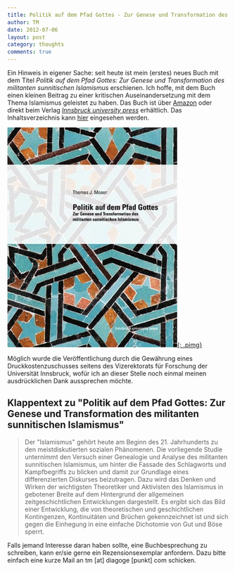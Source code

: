```yaml
---
title: Politik auf dem Pfad Gottes - Zur Genese und Transformation des militanten sunnitischen Islamismus
author: TM
date: 2012-07-06
layout: post
category: thoughts
comments: true
---
```


Ein Hinweis in eigener Sache: seit heute ist mein (erstes) neues Buch mit dem Titel _Politik auf dem Pfad Gottes: Zur Genese und Transformation des militanten sunnitischen Islamismus_ erschienen. Ich hoffe, mit dem Buch einen kleinen Beitrag zu einer kritischen Auseinandersetzung mit dem Thema Islamismus geleistet zu haben. Das Buch ist über <a href="http://www.amazon.de/Politik-auf-Pfad-Gottes-Transformation/dp/3902811676/ref=sr_1_1?ie=UTF8&amp;qid=1341561164&amp;sr=8-1">Amazon</a> oder direkt beim Verlag <a href="http://www.uibk.ac.at/iup/verlagsverzeichnis/politik.html">_Innsbruck university press_</a> erhältlich. Das Inhaltsverzeichnis kann <a href="https://docs.google.com/file/d/0BzNCsCiVxoJsdVJ3dXY4RWdMZnM/edit" rel="nofollow">hier</a> eingesehen werden.

[![Buch](/assets/my-book.png){: .pimg}](http://www.amazon.de/Politik-auf-Pfad-Gottes-Transformation/dp/3902811676/ref=sr_1_1?ie=UTF8&qid=1341561164&sr=8-1)

Möglich wurde die Veröffentlichung durch die Gewährung eines Druckkostenzuschusses seitens des Vizerektorats für Forschung der Universität Innsbruck, wofür ich an dieser Stelle noch einmal meinen ausdrücklichen Dank aussprechen möchte.

## Klappentext zu "Politik auf dem Pfad Gottes: Zur Genese und Transformation des militanten sunnitischen Islamismus"

>Der "Islamismus" gehört heute am Beginn des 21. Jahrhunderts zu den meistdiskutierten sozialen Phänomenen. Die vorliegende Studie unternimmt den Versuch einer Genealogie und Analyse des militanten sunnitischen Islamismus, um hinter die Fassade des Schlagworts und Kampfbegriffs zu blicken und damit zur Grundlage eines differenzierten Diskurses beizutragen. Dazu wird das Denken und Wirken der wichtigsten Theoretiker und Aktivisten des Islamismus in gebotener Breite auf dem Hintergrund der allgemeinen zeitgeschichtlichen Entwicklungen dargestellt. Es ergibt sich das Bild einer Entwicklung, die von theoretischen und geschichtlichen Kontingenzen, Kontinuitäten und Brüchen gekennzeichnet ist und sich gegen die Einhegung in eine einfache Dichotomie von Gut und Böse sperrt.

Falls jemand Interesse daran haben sollte, eine Buchbesprechung zu schreiben, kann er/sie gerne ein Rezensionsexemplar anfordern. Dazu bitte einfach eine kurze Mail an tm [at] diagoge [punkt] com schicken.
